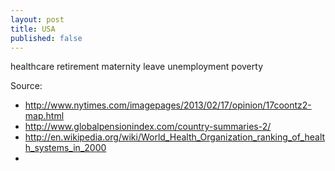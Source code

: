```yaml
---
layout: post
title: USA
published: false
---
```


healthcare
retirement
maternity leave
unemployment
poverty




Source:
- http://www.nytimes.com/imagepages/2013/02/17/opinion/17coontz2-map.html
- http://www.globalpensionindex.com/country-summaries-2/
- http://en.wikipedia.org/wiki/World_Health_Organization_ranking_of_health_systems_in_2000
-

